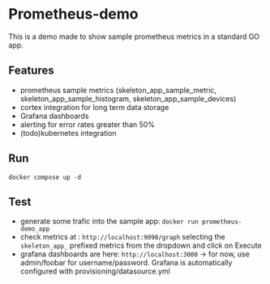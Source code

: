 # Prometheus-demo

This is a demo made to show sample prometheus metrics in a standard GO app.

## Features
- prometheus sample metrics (skeleton_app_sample_metric, skeleton_app_sample_histogram, skeleton_app_sample_devices)
- cortex integration for long term data storage
- Grafana dashboards
- alerting for error rates greater than 50%
- (todo)kubernetes integration

## Run

`docker compose up -d`

## Test
- generate some trafic into the sample app: `docker run prometheus-demo_app`
- check metrics at : `http://localhost:9090/graph` selecting the `skeleton_app_` prefixed metrics from the dropdown and click on Execute
- grafana dashboards are here: `http://localhost:3000` -> for now, use admin/foobar for username/password. 
Grafana is automatically configured with provisioning/datasource.yml
